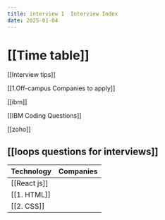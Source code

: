 ```yaml
---
title: interview 1  Interview Index
date: 2025-01-04
---
```


# [[Time table]] 

[[Interview tips]]

[[1.Off-campus Companies to apply]]

[[ibm]]

[[IBM Coding Questions]]

[[zoho]]

## [[loops questions for interviews]]

| Technology   | Companies |
| ------------ | --------- |
| [[React js]] |           |
| [[1. HTML]]   |           |
| [[2. CSS]]    |           |
